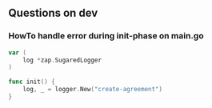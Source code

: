 ## Questions on dev

### HowTo handle error during init-phase on main.go
```go
var (
	log *zap.SugaredLogger
)

func init() {
	log, _ = logger.New("create-agreement")
}
```
